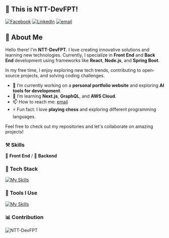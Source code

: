 ## 👋 This is NTT-DevFPT!

[![Facebook](https://img.shields.io/badge/-Facebook-black?labelColor=black&logo=facebook&logoColor=white&style=flat-square)](https://www.facebook.com/profile.php?id=100029723738561)
[![LinkedIn](https://img.shields.io/badge/-LinkedIn-black?labelColor=black&logo=linkedin&logoColor=white&style=flat-square)](https://www.linkedin.com/in/t%C3%A0i-nguy%E1%BB%85n-813053294/)
[![email](https://img.shields.io/badge/-Email-black?labelColor=black&logo=gmail&logoColor=white&style=flat-square)](mailto:thanhtai10903@gmail.com)

## 👋 About Me

Hello there! I'm **NTT-DevFPT**. I love creating innovative solutions and learning new technologies. Currently, I specialize in **Front End** and **Back End** development using frameworks like **React**, **Node.js**, and **Spring Boot**. 

In my free time, I enjoy exploring new tech trends, contributing to open-source projects, and solving coding challenges.

- 🔭 I’m currently working on a **personal portfolio website** and exploring **AI tools for development**.
- 🌱 I’m learning **Next.js**, **GraphQL**, and **AWS Cloud**.
- 📫 How to reach me: [email](mailto:thanhtai10903@gmail.com)
- ⚡ Fun fact: I love **playing chess** and exploring different programming languages.

Feel free to check out my repositories and let's collaborate on amazing projects!

### ⚒ Skills
🥪 **Front End** / 🥗 **Backend**

### 🍉 Tech Stack
[![My Skills](https://skillicons.dev/icons?i=arduino,nodejs,react,tailwindcss,redux,bootstrap,html,css,js,ts,scss,spring)](https://skillicons.dev)

### 🔨 Tools I Use
[![My Skills](https://skillicons.dev/icons?i=mysql,docker,kubernetes,nginx,git,npm,vite,webpack,github,githubactions,figma,aws,vercel,netlify,heroku)](https://skillicons.dev)

### 📊 Contribution
![NTT-DevFPT](https://github-readme-stats.vercel.app/api?username=NTT-DevFPT&count_private=true&show_icons=true&theme=radical)

